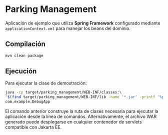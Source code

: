 # Parking Management

Aplicación de ejemplo que utiliza **Spring Framework** configurado mediante
`applicationContext.xml` para manejar los beans del dominio.

## Compilación

```bash
mvn clean package
```

## Ejecución

Para ejecutar la clase de demostración:

```bash
java -cp target/parking_management/WEB-INF/classes:\
"$(find target/parking_management/WEB-INF/lib -name '*.jar' -printf '%p:')" \
com.example.DebugApp
```

El comando anterior construye la ruta de clases necesaria para ejecutar la
aplicación desde la línea de comandos. Alternativamente, el archivo WAR
generado puede desplegarse en cualquier contenedor de servlets compatible con
Jakarta EE.

